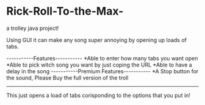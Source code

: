 # Rick-Roll-To-the-Max-
a trolley java project!

Using GUI it can make any song super annoying by opening up loads of tabs.

-----------Features-----------
*Able to enter how many tabs you want open
*Able to pick witch song you want by just coping the URL
*Able to have a delay in the song
-----------Premium Features-----------
*A Stop button for the sound, Please Buy the full version of the troll

________________________________________________________________________________
This just opens a load of tabs corisponding to the options that you put in!

